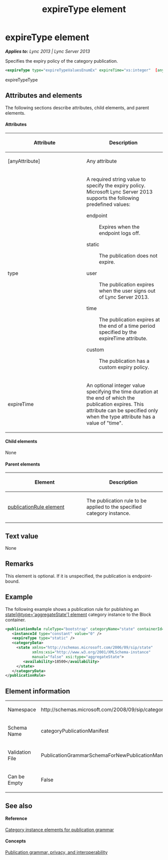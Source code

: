 ﻿---
title: expireType element
TOCTitle: expireType element
ms:assetid: 18ed48c1-2b77-49cd-a1bc-41fab94e9220
ms:mtpsurl: https://msdn.microsoft.com/en-us/library/Dn439007(v=office.15)
ms:contentKeyID: 57094051
ms.date: 07/24/2014
mtps_version: v=office.15
dev_langs:
- xml
---

# expireType element


_**Applies to:** Lync 2013 | Lync Server 2013_

Specifies the expiry policy of the category publication.

``` xml
<expireType type="expireTypeValuesEnumEx" expireTime="xs:integer"  [anyAttribute]="anyType" />
```

expireTypeType

## Attributes and elements

The following sections describe attributes, child elements, and parent elements.

#### Attributes

<table>
<colgroup>
<col style="width: 50%" />
<col style="width: 50%" />
</colgroup>
<thead>
<tr class="header">
<th><p>Attribute</p></th>
<th><p>Description</p></th>
</tr>
</thead>
<tbody>
<tr class="odd">
<td><p>[anyAttribute]</p></td>
<td><p>Any attribute</p></td>
</tr>
<tr class="even">
<td><p>type</p></td>
<td><p>A required string value to specify the expiry policy. Microsoft Lync Server 2013 supports the following predefined values:</p>
<dl>
<dt>endpoint</dt>
<dd><p>Expires when the endpoint logs off.</p>
</dd>
<dt>static</dt>
<dd><p>The publication does not expire.</p>
</dd>
<dt>user</dt>
<dd><p>The publication expires when the user signs out of Lync Server 2013.</p>
</dd>
<dt>time</dt>
<dd><p>The publication expires at the end of a time period specified by the expireTime attribute.</p>
</dd>
<dt>custom</dt>
<dd><p>The publication has a custom expiry policy.</p>
</dd>
</dl></td>
</tr>
<tr class="odd">
<td><p>expireTime</p></td>
<td><p>An optional integer value specifying the time duration at the end of which the publication expires. This attribute can be specified only when the type attribute has a value of &quot;time&quot;.</p></td>
</tr>
</tbody>
</table>


#### Child elements

None

#### Parent elements

<table>
<colgroup>
<col style="width: 50%" />
<col style="width: 50%" />
</colgroup>
<thead>
<tr class="header">
<th><p>Element</p></th>
<th><p>Description</p></th>
</tr>
</thead>
<tbody>
<tr class="odd">
<td><p><a href="publicationrule-element.md">publicationRule element</a></p></td>
<td><p>The publication rule to be applied to the specified category instance.</p></td>
</tr>
</tbody>
</table>


## Text value

None

## Remarks

This element is optional. If it is unspecified, the publication is endpoint-bound.

## Example

The following example shows a publication rule for publishing an [state\[@type='aggregateState'\] element](state-element_4.md) category instance to the Block container.

``` xml
<publicationRule ruleType="bootstrap" categoryName="state" containerId="32000"> 
   <instanceId type="constant" value="0" /> 
   <expireType type="static" /> 
   <categoryData> 
     <state xmlns="http://schemas.microsoft.com/2006/09/sip/state" 
            xmlns:xsi="http://www.w3.org/2001/XMLSchema-instance" 
            manual="false" xsi:type="aggregateState"> 
        <availability>18500</availability> 
     </state> 
   </categoryData> 
</publicationRule> 
```

## Element information

<table>
<colgroup>
<col style="width: 50%" />
<col style="width: 50%" />
</colgroup>
<tbody>
<tr class="odd">
<td><p>Namespace</p></td>
<td><p>http://schemas.microsoft.com/2008/09/sip/categoryPublicationManifest</p></td>
</tr>
<tr class="even">
<td><p>Schema Name</p></td>
<td><p>categoryPublicationManifest</p></td>
</tr>
<tr class="odd">
<td><p>Validation File</p></td>
<td><p>PublicationGrammarSchemaForNewPublicationManifest.xsd</p></td>
</tr>
<tr class="even">
<td><p>Can be Empty</p></td>
<td><p>False</p></td>
</tr>
</tbody>
</table>


## See also

#### Reference

[Category instance elements for publication grammar](category-instance-elements-for-publication-grammar.md)

#### Concepts

[Publication grammar, privacy, and interoperability](publication-grammar-privacy-and-interoperability.md)

